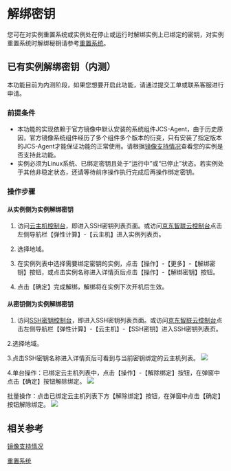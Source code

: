 # 解绑密钥

您可在对实例重置系统或实例处在停止或运行时解绑实例上已绑定的密钥，对实例重置系统时解绑秘钥请参考[重置系统](../Instance/Rebuild-Instance.md)。

## 已有实例解绑密钥（内测）

本功能目前为内测阶段，如果您想要开启此功能，请通过提交工单或联系客服进行申请。

### 前提条件

* 本功能的实现依赖于官方镜像中默认安装的系统组件JCS-Agent，由于历史原因，官方镜像系统组件经历了多个组件多个版本的衍变，只有安装了指定版本的JCS-Agent才能保证功能的正常使用。请根据[镜像支持情况](SupportImage.md)查看您的实例是否支持此功能。
* 实例必须为Linux系统、已绑定密钥且处于“运行中”或“已停止”状态。若实例处于其他非稳定状态，还请等待前序操作执行完成后再操作绑定密钥。

### 操作步骤

#### 从实例侧为实例解绑密钥

1. 访问[云主机控制台](https://cns-console.jdcloud.com/host/compute/list)，即进入SSH密钥列表页面。或访问[京东智联云控制台](https://console.jdcloud.com)点击左侧导航栏【弹性计算】-【云主机】进入实例列表页。

2. 选择地域。

3. 在实例列表中选择需要绑定密钥的实例，点击【操作】-【更多】-【解绑密钥】按钮，或点击实例名称进入详情页后点击【操作】-【解绑密钥】按钮。

4. 点击【确定】完成解绑，解绑将在实例下次开机后生效。

#### 从密钥侧为实例解绑密钥

1. 访问[SSH密钥控制台](https://cns-console.jdcloud.com/host/ssh/list)，即进入SSH密钥列表页面。或访问[京东智联云控制台](https://console.jdcloud.com)点击左侧导航栏【弹性计算】-【云主机】-【SSH密钥】进入SSH密钥列表页。

2.选择地域。

3.点击SSH密钥名称进入详情页后可看到与当前密钥绑定的云主机列表。
![](../../../../../image/vm/ssh5.png)

4.单台操作：已绑定云主机列表中，点击【操作】-【解除绑定】按钮，在弹窗中点击【确定】按钮解除绑定。
![](../../../../../image/vm/ssh6.png)

批量操作：点击已绑定云主机列表下方【解除绑定】按钮，在弹窗中点击【确定】按钮解除绑定。
![](../../../../../image/vm/ssh7.png)

## 相关参考
[镜像支持情况](SupportImage.md)

[重置系统](../Instance/Rebuild-Instance.md)

